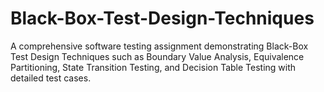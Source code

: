 # Black-Box-Test-Design-Techniques
A comprehensive software testing assignment demonstrating Black-Box Test Design Techniques such as Boundary Value Analysis, Equivalence Partitioning, State Transition Testing, and Decision Table Testing with detailed test cases.
